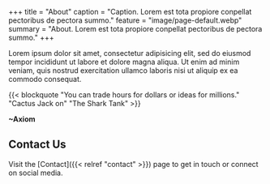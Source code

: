 +++
title = "About"
caption = "Caption. Lorem est tota propiore conpellat pectoribus de pectora summo."
feature = "image/page-default.webp"
summary = "About. Lorem est tota propiore conpellat pectoribus de pectora summo."
+++

Lorem ipsum dolor sit amet, consectetur adipisicing elit, sed do eiusmod tempor incididunt ut labore et dolore magna aliqua. Ut enim ad minim veniam, quis nostrud exercitation ullamco laboris nisi ut aliquip ex ea commodo consequat.

{{< blockquote "You can trade hours for dollars or ideas for millions." "Cactus Jack on" "The Shark Tank" >}}

__~Axiom__

## Contact Us

Visit the [Contact]({{< relref "contact" >}}) page to get in touch or connect on social media.
